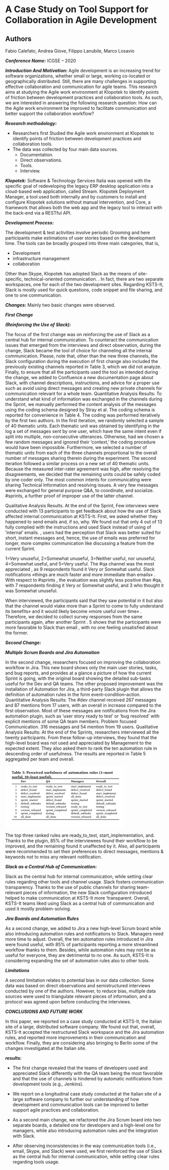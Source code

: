 # A Case Study on Tool Support for Collaboration in Agile Development

## Authors

Fabio Calefato, Andrea Giove, Filippo Lanubile, Marco Losavio

***Conference Name:*** ICGSE – 2020

***Introduction And Motivation:*** 
Agile development is an increasing trend for software organizations, whether small or large, working co-located or geographically distributed. Still, there are many challenges in supporting effective collaboration and communication for agile teams. This research aims at studying the Agile work environment at Klopotek to identify points of friction between development practices and collaboration tools. As such, we are interested in answering the following research question: How can the Agile work environment be improved to facilitate communication and better support the collaboration workflow?

***Research methodology:***

+ Researchers first Studied the Agile work environment at Klopotek to identify points of friction between development practices and collaboration tools.
+ The data was collected by four main data sources. 
  + Documentation.
  + Direct observations.
  + Tools.
  + Interview.

***Klopotek:*** Software & Technology Services Italia was opened with the specific goal of redeveloping the legacy ERP desktop application into a cloud-based web application, called Stream. Klopotek Deployment Manager, a tool used both internally and by customers to install and configure Klopotek solutions without manual intervention, and Core, a framework that allows both the web app and the legacy tool to interact with the back-end via a RESTful API.

***Development Process:***

The development & test activities involve periodic Grooming and here participants make estimations of user stories based on the development time. The tools can be broadly grouped into three main categories, that is,

+ Development
+ infrastructure management
+ collaboration

Other than Skype, Klopotek has adopted Slack as the means of site-specific, technical-oriented communication. . In fact, there are two separate workspaces, one for each of the two development sites. Regarding KSTS-It, Slack is mostly used for quick questions, code snippet and file sharing, and one to one communication.

***Changes:*** Mainly two basic changes were observed.

***First Change***

***(Reinforcing the Use of Slack):***

The focus of the first change was on reinforcing the use of Slack as a central hub for internal communication. To counteract the communication issues that emerged from the interviews and direct observation, during the change, Slack became the tool of choice for channeling all the internal communication.
Please, note that, other than the new three channels, the Slack configuration during the execution of first change also included the previously existing channels reported in Table 3, which we did not analyze. Finally, to ensure that all the participants used the tool as intended during the change, we added to Confluence a new documentation page about Slack, with channel descriptions, instructions, and advice for a proper use such as avoid using direct messages and creating new private channels for communication relevant for a whole team.
Quantitative Analysis Results:
To understand what kind of information was exchanged in the channels during the Sprint, we manually performed the content analysis of the messages using the coding schema designed by Stray et al.
The coding schema is reported for convenience in Table 4. The coding was performed iteratively by the first two authors. In the first iteration, we randomly selected a sample of 40 thematic units. Each thematic unit was obtained by identifying in the log a set of messages sent by one user, which have the same intent even if split into multiple, non-consecutive utterances. Otherwise, had we chosen a few random messages and ignored their ‘context,’ the coding procedure would have been impossible. Furthermore, we selected a number of thematic units from each of the three channels proportional to the overall number of messages sharing therein during the experiment. The second iteration followed a similar process on a new set of 40 thematic units. Because the measured inter-rater agreement was high, after resolving the disagreements, we decided that the remaining units could be safely coded by one coder only. The most common intents for communicating were sharing Technical Information and resolving issues. A very few messages were exchanged for general purpose Q&A, to coordinate, and socialize. #sprints, a further proof of improper use of the latter channel.

Qualitative Analysis Results. 
At the end of the Sprint, Few interviews were conducted with 13 participants to get feedback about how the use of Slack affected internal communication at KSTS-It. 
First, we asked whether they happened to send emails and, if so, why. We found out that only 4 out of 13 fully complied with the instructions and used Slack instead of using of ‘internal’ emails. , users had the perception that Slack was better suited for short, instant messages and, hence, the use of emails was preferred for longer, more complex communication like discussing a feature from the current Sprint.

1=Very unuseful, 2=Somewhat unuseful, 3=Neither useful, nor unuseful, 4=Somewhat useful, and 5=Very useful. The #qa channel was the most appreciated , as 9 respondents found it Very or Somewhat useful. Slack notifications «things are much faster and more immediate than emails» . With respect to #sprints , the evaluation was slightly less positive than #qa, with 7 respondents finding it Very or Somewhat useful, and 3 who thought it was Somewhat unuseful.

When interviewed, the participants said that they saw potential in it but also that the channel would «take more than a Sprint to come to fully understand its benefits» and it would likely become «more useful over time» . Therefore, we decided to collect survey responses from the same participants again, after another Sprint . 5 shows that the participants were more favorable to Slack than email , with no one feeling unsatisfied about the former.

***Second Change:***

***Multiple Scrum Boards and Jira Automation***

In the second change, researchers focused on improving the collaboration workflow in Jira. This new board shows only the main user stories, tasks, and bug reports, and provides at a glance a picture of how the current Sprint is going, with the original board showing the detailed sub-tasks useful for the Dev and QA teams.
The other proposed improvement was the installation of Automation for Jira, a third-party Slack plugin that allows the definition of automation rules in the form event–condition–action.
Quantitative Analysis Results:
The #dev channel received 267 messages and 87 mentions from 17 users, with an overall in increase compared to the first observation. Most of these messages are notifications from the Jira automation plugin, such as ‘user story ready to test’ or ‘bug resolved’ with explicit mentions of some QA team members. Problem focused Communication. 316 messages and 54 mention from 19 users.
Qualitative Analysis Results:
 At the end of the Sprints, researchers interviewed all the twenty participants. From these follow-up interviews, they found that the high-level board was not used and appreciated by Management to the expected extent. They also asked them to rank the ten automation rule in descending order of usefulness. The results are reported in Table 5 aggregated per team and overall.

![table 5](/paper1.png)

The top three ranked rules are ready_to_test, start_implementation, and. Thanks to the plugin, 85% of the interviewees found their workflow to be improved, and the remaining found it unaffected by it.
Also, all participants were recommended to set their preferences to direct messages, mentions & keywords not to miss any relevant notification.

***Slack as a Central Hub of Communication:***

Slack as the central hub for internal communication, while setting clear rules regarding other tools and channel usage. Slack fosters communication transparency. Thanks to the use of public channels for sharing team-relevant pieces of information, the new Slack configuration introduced helped to make communication at KSTS-It more ‘transparent. Overall, KSTS-It teams liked using Slack as a central hub of communication and used it mostly problem-solving.

***Jira Boards and Automation Rules***

As a second change, we added to Jira a new high-level Scrum board while also introducing automation rules and notifications to Slack. Managers need more time to adjust. Overall, the ten automation rules introduced in Jira were found useful, with 85% of participants reporting a more streamlined workflow thanks to them. Besides, while automation rules may not be as useful for everyone, they are detrimental to no one.
As such, KSTS-It is considering expanding the set of automation rules also to other tools.

***_Limitations_***

A second limitation relates to potential bias in our data collection. Some data was based on direct observations and semistructured interviews conducted by one of the authors. However, to reduce bias, multiple data sources were used to triangulate relevant pieces of information, and a protocol was agreed upon before conducting the interviews.

 ***_CONCLUSIONS AND FUTURE WORK_***

In this paper, we reported on a case study conducted at KSTS-It, the Italian site of a large, distributed software company. We found out that, overall, KSTS-It accepted the restructured Slack workspace and the Jira automation rules, and reported more improvements in their communication and workflow.
Finally, they are considering also bringing to Berlin some of the changes investigated at the Italian site.

***_results:_*** 

+ The first change revealed that the teams of developers used and appreciated Slack differently with the QA team being the most favorable and that the use of channels is hindered by automatic notifications from development tools (e.g., Jenkins).
+ We report on a longitudinal case study conducted at the Italian site of a large software company to further our understanding of how development and communication tools can be improved to better support agile practices and collaboration.

+ As a second main change, we refactored the Jira Scrum board into two separate boards, a detailed one for developers and a high-level one for managers, while also introducing automation rules and the integration with Slack.
+ After observing inconsistencies in the way communication tools (i.e., email, Skype, and Slack) were used, we first reinforced the use of Slack as the central hub for internal communication, while setting clear rules regarding tools usage.
